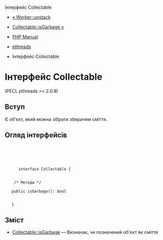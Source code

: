 Інтерфейс Collectable

-   [« Worker::unstack](worker.unstack.md)
    
-   [Collectable::isGarbage »](collectable.isgarbage.md)
    
-   [PHP Manual](index.md)
    
-   [pthreads](book.pthreads.md)
    
-   Інтерфейс Collectable
    

# Інтерфейс Collectable

(PECL pthreads >= 2.0.8)

## Вступ

Є об'єкт, який можна зібрати збирачем сміття.

## Огляд інтерфейсів

```classsynopsis


    
    
     
      interface Collectable {
    

    /* Методы */
    
   public isGarbage(): bool


   }
```

## Зміст

-   [Collectable::isGarbage](collectable.isgarbage.md) — Визначає, чи позначений об'єкт як сміття